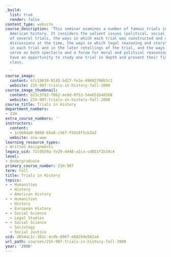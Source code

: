 ```yaml
---
_build:
  list: true
  render: false
content_type: website
course_description: 'This seminar examines a number of famous trials in European and
  American history. It considers the salient issues (political, social, cultural)
  of several trials, the ways in which each trial was constructed and covered in public
  discussions at the time, the ways in which legal reasoning and storytelling interacted
  in each trial and in the later retellings of the trial, and the ways in which trials
  serve as both spectacle and a forum for moral and political reasoning. Students
  have an opportunity to study one trial in depth and present their findings to the
  class.

  '
course_image:
  content: 6fc19839-0145-bd27-fe3e-49092796b3c1
  website: 21h-907-trials-in-history-fall-2000
course_image_thumbnail:
  content: b23c3f82-f862-ee9d-0f53-54e651b48568
  website: 21h-907-trials-in-history-fall-2000
course_title: Trials in History
department_numbers:
- 21H
extra_course_numbers: ''
instructors:
  content:
  - 1c5684a0-0660-69a8-c567-f5918f5cb3a2
  website: ocw-www
learning_resource_types:
- Written Assignments
legacy_uid: 72c0559a-fe29-dd48-a1ca-cd851f1b24c4
level:
- Undergraduate
primary_course_number: 21H.907
term: Fall
title: Trials in History
topics:
- - Humanities
  - History
  - American History
- - Humanities
  - History
  - European History
- - Social Science
  - Legal Studies
- - Social Science
  - Sociology
  - Social Justice
uid: d054ac1c-381c-4cdb-896f-e60294e502a4
url_path: courses/21h-907-trials-in-history-fall-2000
year: '2000'
---
```

